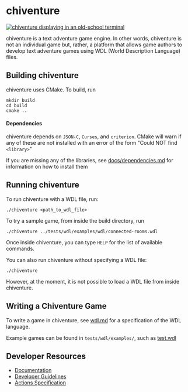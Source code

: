 # chiventure

[![chiventure displaying in an old-school terminal](docs/chiventure-terminal.jpg)](https://www.youtube.com/watch?v=DGSXURPvRxY)

chiventure is a text adventure game engine. In other words, chiventure is not an individual game but, rather, a platform that allows game authors to develop text adventure games using WDL (World Description Language) files.

## Building chiventure

chiventure uses CMake. To build, run
```
mkdir build
cd build
cmake ..
```

#### Dependencies

chiventure depends on `JSON-C`, `Curses`, and `criterion`. CMake will warn if any of these are not installed with an error of the form "Could NOT find `<library>`"

If you are missing any of the libraries, see [docs/dependencies.md](/docs/dependencies.md) for information on how to install them

## Running chiventure

To run chiventure with a WDL file, run:
```
./chiventure <path_to_wdl_file>
``` 

To try a sample game, from inside the build directory, run 
```
./chiventure ../tests/wdl/examples/wdl/connected-rooms.wdl
```

Once inside chiventure, you can type `HELP` for the list of available commands.

You can also run chiventure without specifying a WDL file:

```
./chiventure
```

However, at the moment, it is not possible to load a WDL file from inside chiventure.

## Writing a Chiventure Game

To write a game in chiventure, see [wdl.md](/docs/wdl.md) for a specification of the WDL language.

Example games can be found in `tests/wdl/examples/`, such as [test.wdl](/tests/wdl/examples/test.wdl)

## Developer Resources

* [Documentation](/docs/README.md)
* [Developer Guidelines](/docs/developer.md)
* [Actions Specification](/docs/actions.md)
